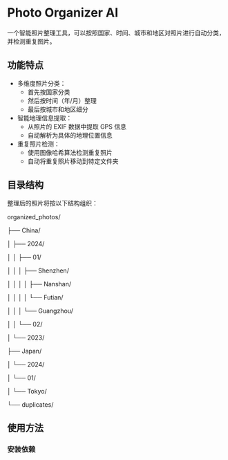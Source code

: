 # Photo Organizer AI

一个智能照片整理工具，可以按照国家、时间、城市和地区对照片进行自动分类，并检测重复图片。

## 功能特点

- 多维度照片分类：
  - 首先按国家分类
  - 然后按时间（年/月）整理
  - 最后按城市和地区细分
- 智能地理信息提取：
  - 从照片的 EXIF 数据中提取 GPS 信息
  - 自动解析为具体的地理位置信息
- 重复照片检测：
  - 使用图像哈希算法检测重复照片
  - 自动将重复照片移动到特定文件夹

## 目录结构

整理后的照片将按以下结构组织：

organized\_photos/

├── China/

│ ├── 2024/

│ │ ├── 01/

│ │ │ ├── Shenzhen/

│ │ │ │ ├── Nanshan/

│ │ │ │ └── Futian/

│ │ │ └── Guangzhou/

│ │ └── 02/

│ └── 2023/

├── Japan/

│ └── 2024/

│ └── 01/

│ └── Tokyo/

└── duplicates/

## 使用方法

### 安装依赖

```

```

